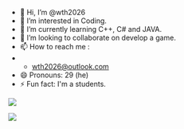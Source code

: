 - 👋 Hi, I’m @wth2026
- 👀 I’m interested in Coding.
- 🌱 I’m currently learning C++, C# and JAVA.
- 💞️ I’m looking to collaborate on develop a game.
- 📫 How to reach me :
- - wth2026@outlook.com
- 😄 Pronouns: 29 (he)
- ⚡ Fun fact: I'm a students.

![](https://cdn.luogu.com.cn/upload/image_hosting/stcn0ih2.png)

![](https://flagcounter.me/eQG/)

<!---
wth2026/wth2026 is a ✨ special ✨ repository because its `README.md` (this file) appears on your GitHub profile.
You can click the Preview link to take a look at your changes.
--->
